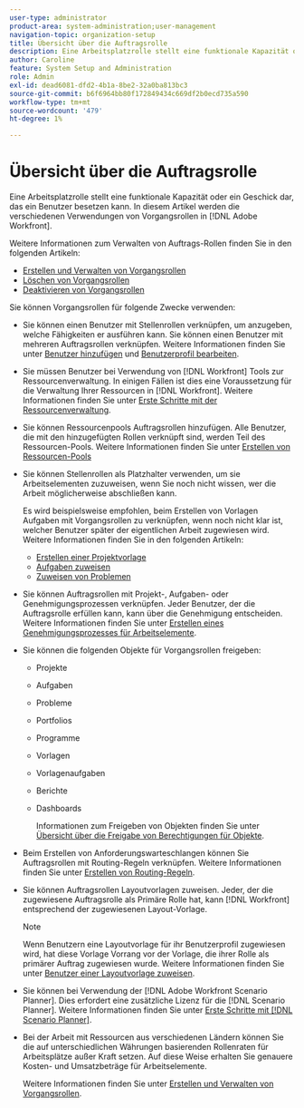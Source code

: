 ```yaml
---
user-type: administrator
product-area: system-administration;user-management
navigation-topic: organization-setup
title: Übersicht über die Auftragsrolle
description: Eine Arbeitsplatzrolle stellt eine funktionale Kapazität oder ein Geschick dar, das ein Benutzer besetzen kann. In diesem Artikel werden die verschiedenen Verwendungen von Auftragsrollen in Adobe Workfront beschrieben.
author: Caroline
feature: System Setup and Administration
role: Admin
exl-id: dead6081-dfd2-4b1a-8be2-32a0ba813bc3
source-git-commit: b6f6964bb80f172849434c669df2b0ecd735a590
workflow-type: tm+mt
source-wordcount: '479'
ht-degree: 1%

---
```


# Übersicht über die Auftragsrolle

Eine Arbeitsplatzrolle stellt eine funktionale Kapazität oder ein Geschick dar, das ein Benutzer besetzen kann. In diesem Artikel werden die verschiedenen Verwendungen von Vorgangsrollen in [!DNL Adobe Workfront].

Weitere Informationen zum Verwalten von Auftrags-Rollen finden Sie in den folgenden Artikeln:

* [Erstellen und Verwalten von Vorgangsrollen](../../../administration-and-setup/set-up-workfront/organizational-setup/create-manage-job-roles.md)
* [Löschen von Vorgangsrollen](../../../administration-and-setup/set-up-workfront/organizational-setup/delete-job-roles.md)
* [Deaktivieren von Vorgangsrollen](../../../administration-and-setup/set-up-workfront/organizational-setup/deactivate-job-roles.md)

Sie können Vorgangsrollen für folgende Zwecke verwenden:

* Sie können einen Benutzer mit Stellenrollen verknüpfen, um anzugeben, welche Fähigkeiten er ausführen kann. Sie können einen Benutzer mit mehreren Auftragsrollen verknüpfen. Weitere Informationen finden Sie unter [Benutzer hinzufügen](../../../administration-and-setup/add-users/create-and-manage-users/add-users.md) und [Benutzerprofil bearbeiten](../../../administration-and-setup/add-users/create-and-manage-users/edit-a-users-profile.md).
* Sie müssen Benutzer bei Verwendung von [!DNL Workfront] Tools zur Ressourcenverwaltung. In einigen Fällen ist dies eine Voraussetzung für die Verwaltung Ihrer Ressourcen in [!DNL Workfront]. Weitere Informationen finden Sie unter [Erste Schritte mit der Ressourcenverwaltung](../../../resource-mgmt/resource-mgmt-overview/get-started-resource-management.md).
* Sie können Ressourcenpools Auftragsrollen hinzufügen. Alle Benutzer, die mit den hinzugefügten Rollen verknüpft sind, werden Teil des Ressourcen-Pools. Weitere Informationen finden Sie unter [Erstellen von Ressourcen-Pools](../../../resource-mgmt/resource-planning/resource-pools/create-resource-pools.md)
* Sie können Stellenrollen als Platzhalter verwenden, um sie Arbeitselementen zuzuweisen, wenn Sie noch nicht wissen, wer die Arbeit möglicherweise abschließen kann.

   Es wird beispielsweise empfohlen, beim Erstellen von Vorlagen Aufgaben mit Vorgangsrollen zu verknüpfen, wenn noch nicht klar ist, welcher Benutzer später der eigentlichen Arbeit zugewiesen wird. Weitere Informationen finden Sie in den folgenden Artikeln:

   * [Erstellen einer Projektvorlage](../../../manage-work/projects/create-and-manage-templates/create-template.md)
   * [Aufgaben zuweisen](../../../manage-work/tasks/assign-tasks/assign-tasks.md)
   * [Zuweisen von Problemen](../../../manage-work/issues/manage-issues/assign-issues.md)

* Sie können Auftragsrollen mit Projekt-, Aufgaben- oder Genehmigungsprozessen verknüpfen. Jeder Benutzer, der die Auftragsrolle erfüllen kann, kann über die Genehmigung entscheiden. Weitere Informationen finden Sie unter [Erstellen eines Genehmigungsprozesses für Arbeitselemente](../../../administration-and-setup/customize-workfront/configure-approval-milestone-processes/create-approval-processes.md).
* Sie können die folgenden Objekte für Vorgangsrollen freigeben:

   * Projekte
   * Aufgaben
   * Probleme
   * Portfolios
   * Programme
   * Vorlagen
   * Vorlagenaufgaben
   * Berichte
   * Dashboards

      Informationen zum Freigeben von Objekten finden Sie unter [Übersicht über die Freigabe von Berechtigungen für Objekte](../../../workfront-basics/grant-and-request-access-to-objects/sharing-permissions-on-objects-overview.md).

* Beim Erstellen von Anforderungswarteschlangen können Sie Auftragsrollen mit Routing-Regeln verknüpfen. Weitere Informationen finden Sie unter [Erstellen von Routing-Regeln](../../../manage-work/requests/create-and-manage-request-queues/create-routing-rules.md).
* Sie können Auftragsrollen Layoutvorlagen zuweisen. Jeder, der die zugewiesene Auftragsrolle als Primäre Rolle hat, kann [!DNL Workfront] entsprechend der zugewiesenen Layout-Vorlage.

   >[!NOTE]
   >
   >Wenn Benutzern eine Layoutvorlage für ihr Benutzerprofil zugewiesen wird, hat diese Vorlage Vorrang vor der Vorlage, die ihrer Rolle als primärer Auftrag zugewiesen wurde. Weitere Informationen finden Sie unter [Benutzer einer Layoutvorlage zuweisen](../../../administration-and-setup/customize-workfront/use-layout-templates/assign-users-to-layout-template.md).

* Sie können bei Verwendung der [!DNL Adobe Workfront Scenario Planner]. Dies erfordert eine zusätzliche Lizenz für die [!DNL Scenario Planner]. Weitere Informationen finden Sie unter [Erste Schritte mit [!DNL Scenario Planner]](../../../scenario-planner/get-started-with-scenario-planning.md).
* Bei der Arbeit mit Ressourcen aus verschiedenen Ländern können Sie die auf unterschiedlichen Währungen basierenden Rollenraten für Arbeitsplätze außer Kraft setzen. Auf diese Weise erhalten Sie genauere Kosten- und Umsatzbeträge für Arbeitselemente.

   Weitere Informationen finden Sie unter [Erstellen und Verwalten von Vorgangsrollen](../../../administration-and-setup/set-up-workfront/organizational-setup/create-manage-job-roles.md).

